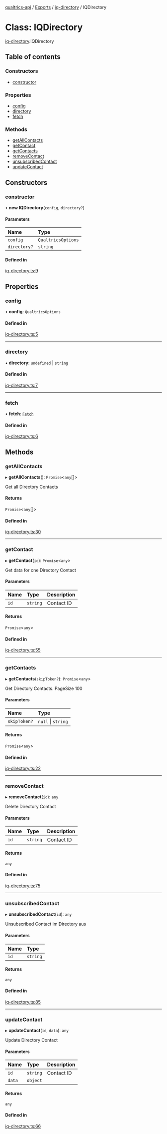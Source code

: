 [qualtrics-api](../README.md) / [Exports](../modules.md) / [iq-directory](../modules/iq_directory.md) / IQDirectory

# Class: IQDirectory

[iq-directory](../modules/iq_directory.md).IQDirectory

## Table of contents

### Constructors

- [constructor](iq_directory.IQDirectory.md#constructor)

### Properties

- [config](iq_directory.IQDirectory.md#config)
- [directory](iq_directory.IQDirectory.md#directory)
- [fetch](iq_directory.IQDirectory.md#fetch)

### Methods

- [getAllContacts](iq_directory.IQDirectory.md#getallcontacts)
- [getContact](iq_directory.IQDirectory.md#getcontact)
- [getContacts](iq_directory.IQDirectory.md#getcontacts)
- [removeContact](iq_directory.IQDirectory.md#removecontact)
- [unsubscribedContact](iq_directory.IQDirectory.md#unsubscribedcontact)
- [updateContact](iq_directory.IQDirectory.md#updatecontact)

## Constructors

### constructor

• **new IQDirectory**(`config`, `directory?`)

#### Parameters

| Name | Type |
| :------ | :------ |
| `config` | `QualtricsOptions` |
| `directory?` | `string` |

#### Defined in

[iq-directory.ts:9](https://github.com/Miramac/node-qualtrics-api/blob/ab5e8d0/lib/iq-directory.ts#L9)

## Properties

### config

• **config**: `QualtricsOptions`

#### Defined in

[iq-directory.ts:5](https://github.com/Miramac/node-qualtrics-api/blob/ab5e8d0/lib/iq-directory.ts#L5)

___

### directory

• **directory**: `undefined` \| `string`

#### Defined in

[iq-directory.ts:7](https://github.com/Miramac/node-qualtrics-api/blob/ab5e8d0/lib/iq-directory.ts#L7)

___

### fetch

• **fetch**: [`Fetch`](fetch.Fetch.md)

#### Defined in

[iq-directory.ts:6](https://github.com/Miramac/node-qualtrics-api/blob/ab5e8d0/lib/iq-directory.ts#L6)

## Methods

### getAllContacts

▸ **getAllContacts**(): `Promise`<`any`[]\>

Get all Directory Contacts

#### Returns

`Promise`<`any`[]\>

#### Defined in

[iq-directory.ts:30](https://github.com/Miramac/node-qualtrics-api/blob/ab5e8d0/lib/iq-directory.ts#L30)

___

### getContact

▸ **getContact**(`id`): `Promise`<`any`\>

Get data for one Directory Contact

#### Parameters

| Name | Type | Description |
| :------ | :------ | :------ |
| `id` | `string` | Contact ID |

#### Returns

`Promise`<`any`\>

#### Defined in

[iq-directory.ts:55](https://github.com/Miramac/node-qualtrics-api/blob/ab5e8d0/lib/iq-directory.ts#L55)

___

### getContacts

▸ **getContacts**(`skipToken?`): `Promise`<`any`\>

Get Directory Contacts. PageSize 100

#### Parameters

| Name | Type |
| :------ | :------ |
| `skipToken?` | ``null`` \| `string` |

#### Returns

`Promise`<`any`\>

#### Defined in

[iq-directory.ts:22](https://github.com/Miramac/node-qualtrics-api/blob/ab5e8d0/lib/iq-directory.ts#L22)

___

### removeContact

▸ **removeContact**(`id`): `any`

Delete Directory Contact

#### Parameters

| Name | Type | Description |
| :------ | :------ | :------ |
| `id` | `string` | Contact ID |

#### Returns

`any`

#### Defined in

[iq-directory.ts:75](https://github.com/Miramac/node-qualtrics-api/blob/ab5e8d0/lib/iq-directory.ts#L75)

___

### unsubscribedContact

▸ **unsubscribedContact**(`id`): `any`

Unsubscribed Contact im Directory aus

#### Parameters

| Name | Type |
| :------ | :------ |
| `id` | `string` |

#### Returns

`any`

#### Defined in

[iq-directory.ts:85](https://github.com/Miramac/node-qualtrics-api/blob/ab5e8d0/lib/iq-directory.ts#L85)

___

### updateContact

▸ **updateContact**(`id`, `data`): `any`

Update Directory Contact

#### Parameters

| Name | Type | Description |
| :------ | :------ | :------ |
| `id` | `string` | Contact ID |
| `data` | `object` |  |

#### Returns

`any`

#### Defined in

[iq-directory.ts:66](https://github.com/Miramac/node-qualtrics-api/blob/ab5e8d0/lib/iq-directory.ts#L66)

